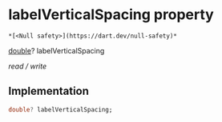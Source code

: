 


# labelVerticalSpacing property




    *[<Null safety>](https://dart.dev/null-safety)*


[double](https://api.flutter.dev/flutter/dart-core/double-class.html)? labelVerticalSpacing
  
_read / write_






## Implementation

```dart
double? labelVerticalSpacing;


```







